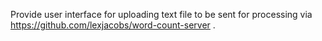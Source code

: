 Provide user interface for uploading text file to be sent for processing via https://github.com/lexjacobs/word-count-server .
